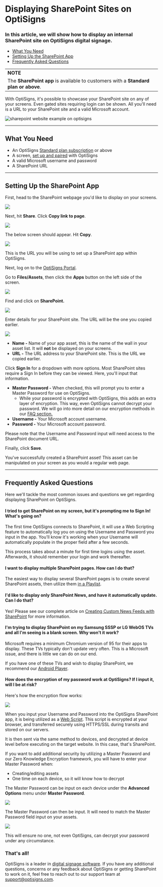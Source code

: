 # Displaying SharePoint Sites on OptiSigns

### In this article, we will show how to display an internal SharePoint site on OptiSigns digital signage.

* [What You Need](https://support.optisigns.com/hc/en-us/articles/undefined#WhatYouNeed)
* [Setting Up the SharePoint App](https://support.optisigns.com/hc/en-us/articles/undefined#SettingUp)
* [Frequently Asked Questions](https://support.optisigns.com/hc/en-us/articles/undefined#FAQs)

|  |
| --- |
| **NOTE** |
| The **SharePoint app** is available to customers with a **Standard plan** **or above**. |

With OptiSigns, it's possible to showcase your SharePoint site on any of your screens. Even gated sites requiring login can be shown. All you'll need is a URL to your SharePoint site and a valid Microsoft account.

![sharepoint website example on optisigns](https://support.optisigns.com/hc/article_attachments/4414531378451)

---

## What You Need

* An OptiSigns [Standard plan subscription](https://www.optisigns.com/pricing) or above
* A screen, [set up and paired](https://www.optisigns.com/blog/how-to-set-up-digital-signs-with-optisigns-and-amazon-fire-tv) with OptiSigns
* A valid Microsoft username and password
* A SharePoint URL

---

## Setting Up the SharePoint App

First, head to the SharePoint webpage you'd like to display on your screens.

![](https://support.optisigns.com/hc/article_attachments/37403530778515)

Next, hit **Share**. Click **Copy link to page**.

![](https://support.optisigns.com/hc/article_attachments/37403516098835)

The below screen should appear. Hit **Copy**.

![](https://support.optisigns.com/hc/article_attachments/37403530789651)

This is the URL you will be using to set up a SharePoint app within OptiSigns.

Next, log on to the [OptiSigns Portal](http://app.optisigns.com/).

Go to **Files/Assets**, then click the **Apps** button on the left side of the screen.

![](https://support.optisigns.com/hc/article_attachments/37403516103571)

Find and click on **SharePoint.**

![](https://support.optisigns.com/hc/article_attachments/37403530798611)

Enter details for your SharePoint site. The URL will be the one you copied earlier.

![](https://support.optisigns.com/hc/article_attachments/37403516113939)

* **Name -** Name of your app asset, this is the name of the wall in your asset list. It will **not** be displayed on your screens.
* **URL -** The URL address to your SharePoint site. This is the URL we copied earlier.

Click **Sign In** for a dropdown with more options. Most SharePoint sites require a Sign In before they can be viewed. Here, you'll input that information.

* **Master Password -** When checked, this will prompt you to enter a Master Password for use on OptiSigns.
  + While your password is encrypted with OptiSigns, this adds an extra layer of encryption. This way, even OptiSigns cannot decrypt your password. We will go into more detail on our encryption methods in our [FAQ section.](https://support.optisigns.com/hc/en-us/articles/undefined#FAQs)
* **Username -** Your Microsoft account username.
* **Password -** Your Microsoft account password.

Please note that the Username and Password input will need access to the SharePoint document URL.

Finally, click **Save**.

You've successfully created a SharePoint asset! This asset can be manipulated on your screen as you would a regular web page.

---



## Frequently Asked Questions

Here we'll tackle the most common issues and questions we get regarding displaying SharePoint on OptiSigns.

#### **I tried to get SharePoint on my screen, but it's prompting me to Sign In! What's going on?**

The first time OptiSigns connects to SharePoint, it will use a Web Scripting feature to automatically log you on using the Username and Password you input in the app. You'll know it's working when your Username will automatically populate in the proper field after a few seconds.

This process takes about a minute for first time logins using the asset. Afterwards, it should remember your login and work thereafter.

#### **I want to display multiple SharePoint pages. How can I do that?**

The easiest way to display several SharePoint pages is to create several SharePoint assets, then utilize them [in a Playlist](https://support.optisigns.com/hc/en-us/articles/28295104605843-How-to-Create-Use-Playlists).

#### **I'd like to display only SharePoint News, and have it automatically update. Can I do that?**

Yes! Please see our complete article on [Creating Custom News Feeds with SharePoint](https://support.optisigns.com/hc/en-us/articles/35337746613139-How-to-Create-Custom-News-Feeds-with-SharePoint-or-Other-Sources-Using-OptiSync) for more information.

#### **I'm trying to display SharePoint on my Samsung SSSP or LG WebOS TVs and all I'm seeing is a blank screen. Why won't it work?**

Microsoft requires a minimum Chromium version of 95 for their apps to display. These TVs typically don't update very often. This is a Microsoft issue, and there is little we can do on our end.

If you have one of these TVs and wish to display SharePoint, we recommend our [Android Player](https://www.optisigns.com/product/hardware/android-player).

#### **How does the encryption of my password work at OptiSigns? If I input it, will I be at risk?**

Here's how the encryption flow works:

[![](https://support.optisigns.com/hc/article_attachments/37403516119187)](https://support.optisigns.com/hc/article_attachments/37403516119187)

When you input your Username and Password into the OptiSigns SharePoint app, it is being utilized as a [Web Script](https://support.optisigns.com/hc/en-us/articles/1500012522362-How-to-use-the-Web-Scripting-App). This script is encrypted at your browser, and transferred securely using HTTPS/SSL during transits and stored on our servers.

It is then sent via the same method to devices, and decrypted at device level before executing on the target website. In this case, that's SharePoint.

If you want to add additional security by utilizing a Master Password and our Zero Knowledge Encryption framework, you will have to enter your Master Password when:

* Creating/editing assets
* One time on each device, so it will know how to decrypt

The Master Password can be input on each device under the **Advanced Options** menu under **Master Password**.

![](https://support.optisigns.com/hc/article_attachments/37403530810387)

The Master Password can then be input. It will need to match the Master Password field input on your assets.

**![](https://support.optisigns.com/hc/article_attachments/37403516129043)**

This will ensure no one, not even OptiSigns, can decrypt your password under any circumstance.

### That's all!

OptiSigns is a leader in [digital signage software](https://www.optisigns.com/). If you have any additional questions, concerns or any feedback about OptiSigns or getting SharePoint to work on it, feel free to reach out to our support team at [support@optisigns.com](mailto:support@optisigns.com).